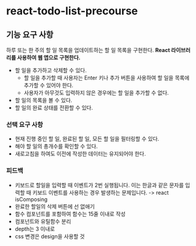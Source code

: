 # react-todo-list-precourse

## 기능 요구 사항

하루 또는 한 주의 할 일 목록을 업데이트하는 할 일 목록을 구현한다. **React 라이브러리를 사용하여 웹 앱으로 구현한다.**

- 할 일을 추가하고 삭제할 수 있다.
  - 할 일을 추가할 때 사용자는 Enter 키나 추가 버튼을 사용하여 할 일을 목록에 추가할 수 있어야 한다.
  - 사용자가 아무것도 입력하지 않은 경우에는 할 일을 추가할 수 없다.
- 할 일의 목록을 볼 수 있다.
- 할 일의 완료 상태를 전환할 수 있다.

### 선택 요구 사항

- 현재 진행 중인 할 일, 완료된 할 일, 모든 할 일을 필터링할 수 있다.
- 해야 할 일의 총개수를 확인할 수 있다.
- 새로고침을 하여도 이전에 작성한 데이터는 유지되어야 한다.

### 피드백

- 키보드로 할일을 입력할 때 이벤트가 2번 실행됩니다. 이는 한글과 같은 문자를 입력할 때 키보드 이벤트를 사용하는 경우 발생하는 문제입니다. -> react isComposing
- 완료한 할일의 삭제 버튼에 선 없애기
- 함수 컴포넌트를 포함하여 함수는 15줄 이내로 작성
- 컴포넌트와 유틸함수 분리
- depth는 3 이내로
- css 변경은 design을 사용할 것
